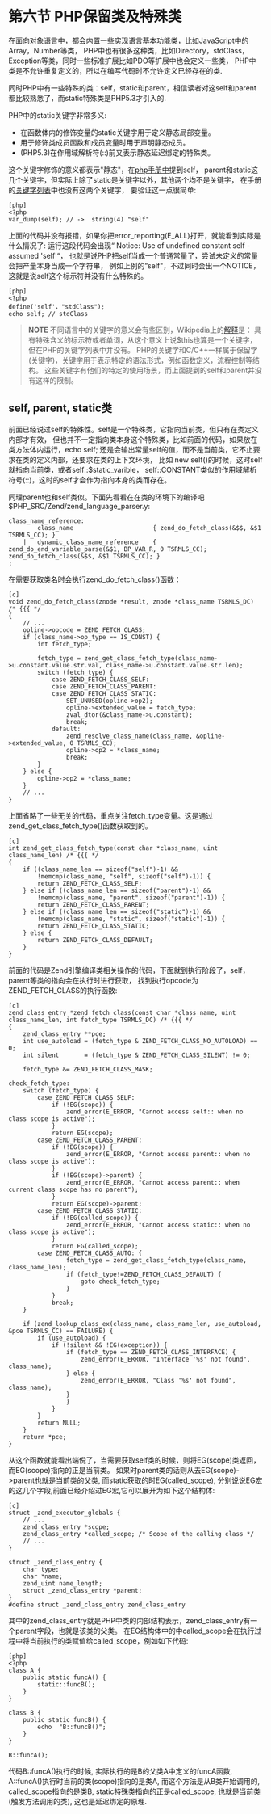 # 第六节 PHP保留类及特殊类
在面向对象语言中，都会内置一些实现语言基本功能类，比如JavaScript中的Array，Number等类，
PHP中也有很多这种类，比如Directory，stdClass，Exception等类，同时一些标准扩展比如PDO等扩展中也会定义一些类，
PHP中类是不允许重复定义的，所以在编写代码时不允许定义已经存在的类.

同时PHP中有一些特殊的类：self，static和parent，相信读者对这self和parent都比较熟悉了，而static特殊类是PHP5.3才引入的.

PHP中的static关键字非常多义:

* 在函数体内的修饰变量的static关键字用于定义静态局部变量。
* 用于修饰类成员函数和成员变量时用于声明静态成员。
* (PHP5.3)在作用域解析符(::)前又表示静态延迟绑定的特殊类。

这个关键字修饰的意义都表示"静态"，在[php手册中](http://cn.php.net/manual/en/language.oop5.paamayim-nekudotayim.php)提到self，
parent和static这几个关键字，但实际上除了static是关键字以外，其他两个均不是关键字，
在手册的[关键字列表](http://cn.php.net/manual/en/reserved.keywords.php)中也没有这两个关键字，
要验证这一点很简单:

	[php]
	<?php
	var_dump(self); // ->  string(4) "self"

上面的代码并没有报错，如果你把error_reporting(E_ALL)打开，就能看到实际是什么情况了:
运行这段代码会出现“ Notice: Use of undefined constant self - assumed 'self'“，
也就是说PHP把self当成一个普通常量了，尝试未定义的常量会把产量本身当成一个字符串，
例如上例的”self"，不过同时会出一个NOTICE，这就是说self这个标示符并没有什么特殊的。

	[php]
	<?php
	define('self'，"stdClass");
	echo self; // stdClass

>**NOTE**
>不同语言中的关键字的意义会有些区别，Wikipedia上的[解释](http://en.wikipedia.org/wiki/Keyword_(computer_programming))是：
>具有特殊含义的标示符或者单词，从这个意义上说$this也算是一个关键字，但在PHP的关键字列表中并没有。
>PHP的关键字和C/C++一样属于保留字(关键字)，关键字用于表示特定的语法形式，例如函数定义，流程控制等结构。
>这些关键字有他们的特定的使用场景，而上面提到的self和parent并没有这样的限制。


## self, parent, static类
前面已经说过self的特殊性。self是一个特殊类，它指向当前类，但只有在类定义内部才有效，
但也并不一定指向类本身这个特殊类，比如前面的代码，如果放在类方法体内运行，echo self; 
还是会输出常量self的值，而不是当前类，它不止要求在类的定义内部，还要求在类的上下文环境，
比如 new self()的时候，这时self就指向当前类，或者self::$static_varible，
self::CONSTANT类似的作用域解析符号(::)，这时的self才会作为指向本身的类而存在。

同理parent也和self类似。下面先看看在在类的环境下的编译吧$PHP_SRC/Zend/zend_language_parser.y:

	class_name_reference:
			class_name                      { zend_do_fetch_class(&$$, &$1 TSRMLS_CC); }
		|   dynamic_class_name_reference    { zend_do_end_variable_parse(&$1, BP_VAR_R, 0 TSRMLS_CC); zend_do_fetch_class(&$$, &$1 TSRMLS_CC); }
	;

在需要获取类名时会执行zend_do_fetch_class()函数：

	[c]
	void zend_do_fetch_class(znode *result, znode *class_name TSRMLS_DC) /* {{{ */
	{
		// ...
		opline->opcode = ZEND_FETCH_CLASS;
		if (class_name->op_type == IS_CONST) {
			int fetch_type;

			fetch_type = zend_get_class_fetch_type(class_name->u.constant.value.str.val, class_name->u.constant.value.str.len);
			switch (fetch_type) {
				case ZEND_FETCH_CLASS_SELF:
				case ZEND_FETCH_CLASS_PARENT:
				case ZEND_FETCH_CLASS_STATIC:
					SET_UNUSED(opline->op2);
					opline->extended_value = fetch_type;
					zval_dtor(&class_name->u.constant);
					break;
				default:
					zend_resolve_class_name(class_name, &opline->extended_value, 0 TSRMLS_CC);
					opline->op2 = *class_name;
					break;
			}
		} else {
			opline->op2 = *class_name;
		}
		// ...
	}

上面省略了一些无关的代码，重点关注fetch_type变量。这是通过zend_get_class_fetch_type()函数获取到的。

	[c]
	int zend_get_class_fetch_type(const char *class_name, uint class_name_len) /* {{{ */
	{
		if ((class_name_len == sizeof("self")-1) &&
			!memcmp(class_name, "self", sizeof("self")-1)) {
			return ZEND_FETCH_CLASS_SELF;
		} else if ((class_name_len == sizeof("parent")-1) &&
			!memcmp(class_name, "parent", sizeof("parent")-1)) {
			return ZEND_FETCH_CLASS_PARENT;
		} else if ((class_name_len == sizeof("static")-1) &&
			!memcmp(class_name, "static", sizeof("static")-1)) {
			return ZEND_FETCH_CLASS_STATIC;
		} else {
			return ZEND_FETCH_CLASS_DEFAULT;
		}
	}

前面的代码是Zend引擎编译类相关操作的代码，下面就到执行阶段了，self，parent等类的指向会在执行时进行获取，
找到执行opcode为ZEND_FETCH_CLASS的执行函数:

	[c]
	zend_class_entry *zend_fetch_class(const char *class_name, uint class_name_len, int fetch_type TSRMLS_DC) /* {{{ */
	{
		zend_class_entry **pce;
		int use_autoload = (fetch_type & ZEND_FETCH_CLASS_NO_AUTOLOAD) == 0;
		int silent       = (fetch_type & ZEND_FETCH_CLASS_SILENT) != 0;

		fetch_type &= ZEND_FETCH_CLASS_MASK;

	check_fetch_type:
		switch (fetch_type) {
			case ZEND_FETCH_CLASS_SELF:
				if (!EG(scope)) {
					zend_error(E_ERROR, "Cannot access self:: when no class scope is active");
				}
				return EG(scope);
			case ZEND_FETCH_CLASS_PARENT:
				if (!EG(scope)) {
					zend_error(E_ERROR, "Cannot access parent:: when no class scope is active");
				}
				if (!EG(scope)->parent) {
					zend_error(E_ERROR, "Cannot access parent:: when current class scope has no parent");
				}
				return EG(scope)->parent;
			case ZEND_FETCH_CLASS_STATIC:
				if (!EG(called_scope)) {
					zend_error(E_ERROR, "Cannot access static:: when no class scope is active");
				}
				return EG(called_scope);
			case ZEND_FETCH_CLASS_AUTO: {
					fetch_type = zend_get_class_fetch_type(class_name, class_name_len);
					if (fetch_type!=ZEND_FETCH_CLASS_DEFAULT) {
						goto check_fetch_type;
					}
				}
				break;
		}

		if (zend_lookup_class_ex(class_name, class_name_len, use_autoload, &pce TSRMLS_CC) == FAILURE) {
			if (use_autoload) {
				if (!silent && !EG(exception)) {
					if (fetch_type == ZEND_FETCH_CLASS_INTERFACE) {
						zend_error(E_ERROR, "Interface '%s' not found", class_name);
					} else {
						zend_error(E_ERROR, "Class '%s' not found", class_name);
					}
					}
				}
			}
			return NULL;
		}
		return *pce;
	}

从这个函数就能看出端倪了，当需要获取self类的时候，则将EG(scope)类返回，而EG(scope)指向的正是当前类。
如果时parent类的话则从去EG(scope)->parent也就是当前类的父类, 而static获取的时EG(called_scope),
分别说说EG宏的这几个字段,前面已经介绍过EG宏,它可以展开为如下这个结构体:

	[c]
	struct _zend_executor_globals {
		// ...
		zend_class_entry *scope;
		zend_class_entry *called_scope; /* Scope of the calling class */
		// ...
	}

	struct _zend_class_entry {
		char type;
		char *name;
		zend_uint name_length;
		struct _zend_class_entry *parent;
	}
	#define struct _zend_class_entry zend_class_entry

其中的zend_class_entry就是PHP中类的内部结构表示，zend_class_entry有一个parent字段，也就是该类的父类。
在EG结构体中的中called_scope会在执行过程中将当前执行的类赋值给called_scope，例如如下代码:

	[php]
	<?php
	class A {
		public static funcA() {
			static::funcB();
		}
	}

	class B {
		public static funcB() {
			echo  "B::funcB()";
		}
	}

	B::funcA();

代码B::funcA()执行的时候, 实际执行的是B的父类A中定义的funcA函数, A::funcA()执行时当前的类(scope)指向的是类A,
而这个方法是从B类开始调用的, called_scope指向的是类B, static特殊类指向的正是called_scope, 也就是当前类(触发方法调用的类),
这也是延迟绑定的原理.

